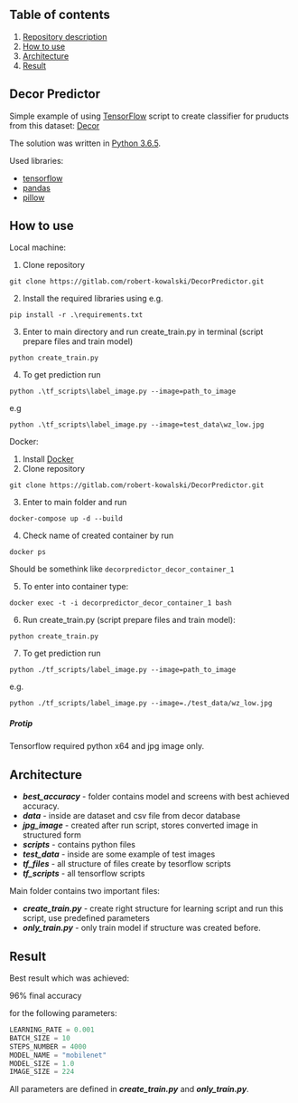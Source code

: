 ## Table of contents
1. [Repository description](#decor_predictor)
2. [How to use](#how_to_use)
3. [Architecture](#architecture)
4. [Result](#result)

## Decor Predictor

Simple example of using [TensorFlow](https://codelabs.developers.google.com/codelabs/tensorflow-for-poets/#0) 
script to create classifier for pruducts from this dataset:
[Decor](https://www.kaggle.com/olgabelitskaya/traditional-decor-patterns/data)

The solution was written in [Python 3.6.5](https://www.python.org/downloads/release/python-365/).

Used libraries:
- [tensorflow](https://www.tensorflow.org/)
- [pandas](https://pandas.pydata.org/)
- [pillow](https://pillow.readthedocs.io/en/5.1.x/)

## How to use

Local machine:
1. Clone repository 
  ``` 
  git clone https://gitlab.com/robert-kowalski/DecorPredictor.git 
  ```
2. Install the required libraries using e.g. 
  ```
  pip install -r .\requirements.txt 
  ```
3. Enter to main directory and run create_train.py in terminal 
   (script prepare files and train model) 
  ``` 
  python create_train.py
  ```  

4. To get prediction run 
  ```
  python .\tf_scripts\label_image.py --image=path_to_image
  ```
  
  e.g 
    
  ```
  python .\tf_scripts\label_image.py --image=test_data\wz_low.jpg
  ```


Docker:
1. Install [Docker](https://www.docker.com/)
2. Clone repository 
  ``` 
  git clone https://gitlab.com/robert-kowalski/DecorPredictor.git 
  ```
3. Enter to main folder and run 
  ``` 
  docker-compose up -d --build 
  ```
4. Check name of created container by run 
  ```
  docker ps 
  ```

   Should be somethink like ```decorpredictor_decor_container_1```

5. To enter into container type:
  ```
  docker exec -t -i decorpredictor_decor_container_1 bash
  ``` 

6. Run create_train.py (script prepare files and train model): 
  ```
  python create_train.py
  ```
7. To get prediction run 
  ```
  python ./tf_scripts/label_image.py --image=path_to_image
  ```
    
  e.g. 
    
  ```
  python ./tf_scripts/label_image.py --image=./test_data/wz_low.jpg
  ```


##### Protip

Tensorflow required python x64 and jpg image only.

## Architecture

- ***best_accuracy*** - folder contains model and screens with 
  best achieved accuracy. 
- ***data*** - inside are dataset and csv file from decor database
- ***jpg_image*** - created after run script, stores converted 
  image in structured form
- ***scripts*** - contains python files
- ***test_data*** - inside are some example of test images
- ***tf_files*** - all structure of files create by tesorflow
  scripts
- ***tf_scripts*** - all tensorflow scripts

Main folder contains two important files:
- ***create_train.py*** - create right structure for learning 
  script and run this script, use predefined parameters
- ***only_train.py*** - only train model if structure was created 
  before. 


## Result
Best result which was achieved:

96% final accuracy

for the following parameters:
```python
LEARNING_RATE = 0.001
BATCH_SIZE = 10
STEPS_NUMBER = 4000
MODEL_NAME = "mobilenet"
MODEL_SIZE = 1.0
IMAGE_SIZE = 224
``` 

All parameters are defined in ***create_train.py*** and ***only_train.py***.